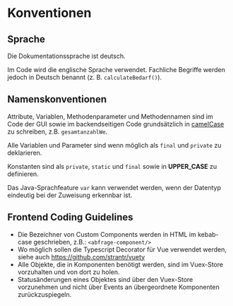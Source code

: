 # Konventionen

## Sprache
Die Dokumentationssprache ist deutsch.

Im Code wird die englische Sprache verwendet. Fachliche Begriffe werden jedoch in Deutsch benannt
(z. B. `calculateBedarf()`).

## Namenskonventionen

Attribute, Variablen, Methodenparameter und Methodennamen sind im Code der GUI sowie im backendseitigen
Code grundsätzlich in [camelCase](https://en.wikipedia.org/wiki/Camel_case) zu schreiben, z.B. `gesamtanzahlWe`.

Alle Variablen und Parameter sind wenn möglich als `final` und `private` zu deklarieren.

Konstanten sind als `private`, `static` und `final` sowie in **UPPER_CASE** zu definieren.

Das Java-Sprachfeature `var` kann verwendet werden, wenn der Datentyp eindeutig bei der 
Zuweisung erkennbar ist.

## Frontend Coding Guidelines

* Die Bezeichner von Custom Components werden in HTML im kebab-case geschrieben, z.B.: `<abfrage-component/>`
* Wo möglich sollen die Typescript Decorator für Vue verwendet werden, siehe auch https://github.com/strantr/vuety
* Alle Objekte, die in Komponenten benötigt werden, sind im Vuex-Store vorzuhalten und von dort zu holen.
* Statusänderungen eines Objektes sind über den Vuex-Store vorzunehmen und nicht über Events an übergeordnete Komponenten zurückzuspiegeln.